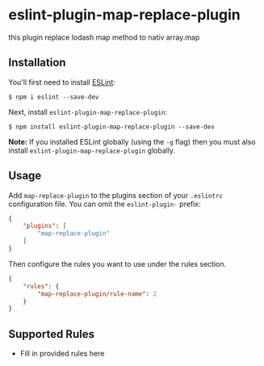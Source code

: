 # eslint-plugin-map-replace-plugin

this plugin replace lodash map method to nativ array.map

## Installation

You'll first need to install [ESLint](http://eslint.org):

```
$ npm i eslint --save-dev
```

Next, install `eslint-plugin-map-replace-plugin`:

```
$ npm install eslint-plugin-map-replace-plugin --save-dev
```

**Note:** If you installed ESLint globally (using the `-g` flag) then you must also install `eslint-plugin-map-replace-plugin` globally.

## Usage

Add `map-replace-plugin` to the plugins section of your `.eslintrc` configuration file. You can omit the `eslint-plugin-` prefix:

```json
{
    "plugins": [
        "map-replace-plugin"
    ]
}
```


Then configure the rules you want to use under the rules section.

```json
{
    "rules": {
        "map-replace-plugin/rule-name": 2
    }
}
```

## Supported Rules

* Fill in provided rules here






